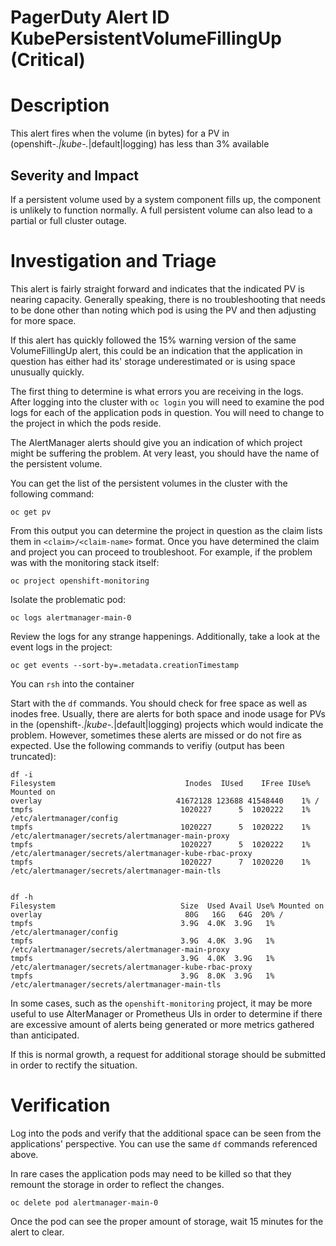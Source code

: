 # PagerDuty Alert ID KubePersistentVolumeFillingUp (Critical)
# Description

This alert fires when the volume (in bytes) for a PV in (openshift-.*|kube-.*|default|logging) has less than 3% available

## Severity and Impact

If a persistent volume used by a system component fills up, the component is unlikely to function normally. A full persistent volume can also lead to a partial or full cluster outage.

# Investigation and Triage

This alert is fairly straight forward and indicates that the indicated PV is nearing capacity. Generally speaking, there is no troubleshooting that needs to be done other than noting which pod is using the PV and then adjusting for more space.

If this alert has quickly followed the 15% warning version of the same VolumeFillingUp alert, this could be an indication that the application in question has either had its' storage underestimated or is using space unusually quickly.

The first thing to determine is what errors you are receiving in the logs. After logging into the cluster with `oc login` you will need to examine the pod logs for each of the application pods in question. You will need to change to the project in which the pods reside.

The AlertManager alerts should give you an indication of which project might be suffering the problem. At very least, you should have the name of the persistent volume. 

You can get the list of the persistent volumes in the cluster with the following command:

```
oc get pv
```

From this output you can determine the project in question as the claim lists them in `<claim>/<claim-name>` format. Once you have determined the claim and project you can proceed to troubleshoot. For example, if the problem was with the monitoring stack itself:

```
oc project openshift-monitoring
```

Isolate the problematic pod:

```
oc logs alertmanager-main-0
```

Review the logs for any strange happenings. Additionally, take a look at the event logs in the project:

```
oc get events --sort-by=.metadata.creationTimestamp
```

You can `rsh` into the container

Start with the `df` commands. You should check for free space as well as inodes free. Usually, there are alerts for both space and inode usage for PVs in the (openshift-.*|kube-.*|default|logging) projects which would indicate the problem. However, sometimes these alerts are missed or do not fire as expected. Use the following commands to verifiy (output has been truncated):

```
df -i
Filesystem                             Inodes  IUsed    IFree IUse% Mounted on
overlay                              41672128 123688 41548440    1% /
tmpfs                                 1020227      5  1020222    1% /etc/alertmanager/config
tmpfs                                 1020227      5  1020222    1% /etc/alertmanager/secrets/alertmanager-main-proxy
tmpfs                                 1020227      5  1020222    1% /etc/alertmanager/secrets/alertmanager-kube-rbac-proxy
tmpfs                                 1020227      7  1020220    1% /etc/alertmanager/secrets/alertmanager-main-tls


df -h
Filesystem                            Size  Used Avail Use% Mounted on
overlay                                80G   16G   64G  20% /
tmpfs                                 3.9G  4.0K  3.9G   1% /etc/alertmanager/config
tmpfs                                 3.9G  4.0K  3.9G   1% /etc/alertmanager/secrets/alertmanager-main-proxy
tmpfs                                 3.9G  4.0K  3.9G   1% /etc/alertmanager/secrets/alertmanager-kube-rbac-proxy
tmpfs                                 3.9G  8.0K  3.9G   1% /etc/alertmanager/secrets/alertmanager-main-tls
```

In some cases, such as the `openshift-monitoring` project, it may be more useful to use AlterManager or Prometheus UIs in order to determine if there are excessive amount of alerts being generated or more metrics gathered than anticipated.

If this is normal growth, a request for additional storage should be submitted in order to rectify the situation.

# Verification

Log into the pods and verify that the additional space can be seen from the applications' perspective. You can use the same `df` commands referenced above.

In rare cases the application pods may need to be killed so that they remount the storage in order to reflect the changes.

```
oc delete pod alertmanager-main-0
```

Once the pod can see the proper amount of storage, wait 15 minutes for the alert to clear.
